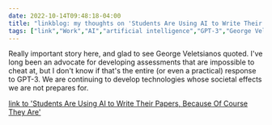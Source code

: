 ---date: 2022-10-14T09:48:18-04:00title: "linkblog: my thoughts on 'Students Are Using AI to Write Their Papers, Because Of Course They Are'"tags: ["link","Work","AI","artificial intelligence","GPT-3","George Veletsianos"]---Really important story here, and glad to see George Veletsianos quoted. I've long been an advocate for developing assessments that are impossible to cheat at, but I don't know if that's the entire (or even a practical) response to GPT-3. We are continuing to develop technologies whose societal effects we are not prepares for. [link to 'Students Are Using AI to Write Their Papers, Because Of Course They Are'](https://www.vice.com/en/article/m7g5yq/students-are-using-ai-to-write-their-papers-because-of-course-they-are)